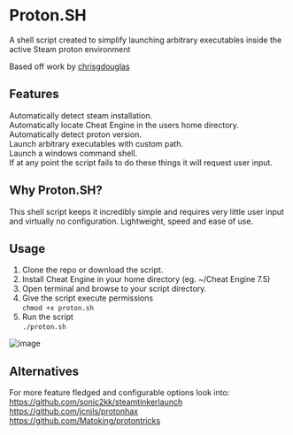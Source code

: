 # Proton.SH
A shell script created to simplify launching arbitrary executables inside the active Steam proton environment  

Based off work by [chrisgdouglas](https://github.com/chrisgdouglas/cehelper)

## Features
Automatically detect steam installation.  
Automatically locate Cheat Engine in the users home directory.  
Automatically detect proton version.  
Launch arbitrary executables with custom path.  
Launch a windows command shell.  
If at any point the script fails to do these things it will request user input.  

## Why Proton.SH?
This shell script keeps it incredibly simple and requires very little user input and virtually no configuration.  Lightweight, speed and ease of use.

## Usage
1. Clone the repo or download the script.
2. Install Cheat Engine in your home directory (eg. ~/Cheat Engine 7.5)
3. Open terminal and browse to your script directory.  
4. Give the script execute permissions  
```chmod +x proton.sh```  
5. Run the script  
```./proton.sh```

![image](https://github.com/user-attachments/assets/2c66bfe9-875c-4fb7-bdc1-e33d72678306)




## Alternatives
For more feature fledged and configurable options look into:  
https://github.com/sonic2kk/steamtinkerlaunch  
https://github.com/jcnils/protonhax  
https://github.com/Matoking/protontricks  
